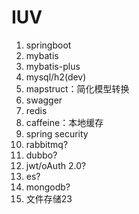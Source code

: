 # IUV

1. springboot
1. mybatis
1. mybatis-plus
1. mysql/h2(dev)
1. mapstruct：简化模型转换
1. swagger
1. redis
1. caffeine：本地缓存
1. spring security
1. rabbitmq?
1. dubbo?
1. jwt/oAuth 2.0?
1. es?
1. mongodb?
1. 文件存储23
